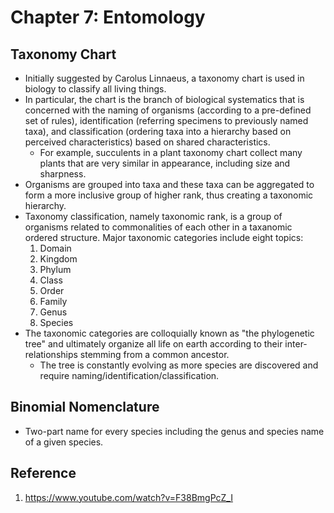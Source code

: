 # Chapter 7: Entomology

## Taxonomy Chart
- Initially suggested by Carolus Linnaeus, a taxonomy chart is used in biology to classify all living things.
- In particular, the chart is the branch of biological systematics that is concerned with the naming of organisms (according to a pre-defined set of rules), identification (referring specimens to previously named taxa), and classification (ordering taxa into a hierarchy based on perceived characteristics) based on shared characteristics.
  - For example, succulents in a plant taxonomy chart collect many plants that are very similar in appearance, including size and sharpness.
- Organisms are grouped into taxa and these taxa can be aggregated to form a more inclusive group of higher rank, thus creating a taxonomic hierarchy.
- Taxonomy classification, namely taxonomic rank, is a group of organisms related to commonalities of each other in a taxanomic ordered structure. Major taxonomic categories include eight topics:
  1. Domain
  2. Kingdom
  3. Phylum
  4. Class
  5. Order
  6. Family
  7. Genus
  8. Species
- The taxonomic categories are colloquially known as "the phylogenetic tree" and ultimately organize all life on earth according to their inter-relationships stemming from a common ancestor.
  - The tree is constantly evolving as more species are discovered and require naming/identification/classification.

## Binomial Nomenclature
- Two-part name for every species including the genus and species name of a given species.

## Reference
1. https://www.youtube.com/watch?v=F38BmgPcZ_I